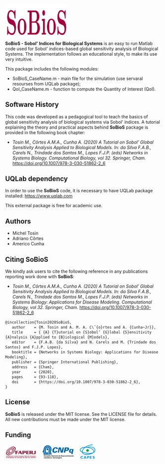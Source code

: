 <img src="logo/SoBioS.png" width="40%">

**SoBioS - Sobol' Indices for Biological Systems** is an easy to run Matlab code used for Sobol' indices-based global sensitivity analysis of Biological Systems. The implementation follows an educational style, to make its use very intuitive. 

This package includes the following modules:

- SoBioS_CaseName.m - main file for the simulation (use servaral resourses from UQLab package);
- QoI_CaseName.m - function to compute the Quantity of Interest (QoI).


## Software History

This code was developed as a pedagogical tool to teach the basics of global sensitivity analysis of biological systems via Sobol' indices. A tutorial explaining the theory and practical aspects behind **SoBioS** package is provided in the following book chapter:
- *Tosin M., Côrtes A.M.A., Cunha A. (2020) A Tutorial on Sobol’ Global Sensitivity Analysis Applied to Biological Models. In: da Silva F.A.B., Carels N., Trindade dos Santos M., Lopes F.J.P. (eds) Networks in Systems Biology. Computational Biology, vol 32. Springer, Cham.* https://doi.org/10.1007/978-3-030-51862-2_6

## UQLab dependency

In order to use the **SoBioS** code, it is necessary to have UQLab package installed:
https://www.uqlab.com

This external package is free for academic use.

## Authors
- Michel Tosin
- Adriano Côrtes
- Americo Cunha

## Citing SoBioS

We kindly ask users to cite the following reference in any publications reporting work done with **SoBioS**:
- *Tosin M., Côrtes A.M.A., Cunha A. (2020) A Tutorial on Sobol’ Global Sensitivity Analysis Applied to Biological Models. In: da Silva F.A.B., Carels N., Trindade dos Santos M., Lopes F.J.P. (eds) Networks in Systems Biology: Applications for Disease Modeling. Computational Biology, vol 32. Springer, Cham.* https://doi.org/10.1007/978-3-030-51862-2_6

```
@incollection{Tosin2020SoBioS,
   author    = {M. Tosin and A. M. A. C\ˆ{o}rtes and A. {Cunha~Jr}},
   title     = { {A} {T}utorial on {S}obol’ {G}lobal {S}ensitivity {A}nalysis {A}pplied to {B}iological {M}odels},
   editor    = {F.A.B. {da Silva} and N. Carels and M. {Trindade dos Santos} and F.J.P. Lopes},
   booktitle = {Networks in Systems Biology: Applications for Disease Modeling},
   publisher = {Springer International Publishing},
   address   = {Cham},
   year      = {2020},
   pages     = {93-118},
   doi       = {https://doi.org/10.1007/978-3-030-51862-2_6},
}
```

## License

**SoBioS** is released under the MIT license. See the LICENSE file for details. All new contributions must be made under the MIT license.

## Funding

<img src="logo/faperj.jpg" width="20%"> &nbsp; &nbsp; <img src="logo/cnpq.png" width="20%"> &nbsp; &nbsp; <img src="logo/capes.png" width="10%">

